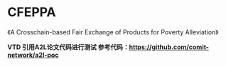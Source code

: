 # CFEPPA
《A Crosschain-based Fair Exchange of Products for Poverty Alleviation》

**VTD 引用A2L论文代码进行测试 参考代码：https://github.com/comit-network/a2l-poc**
